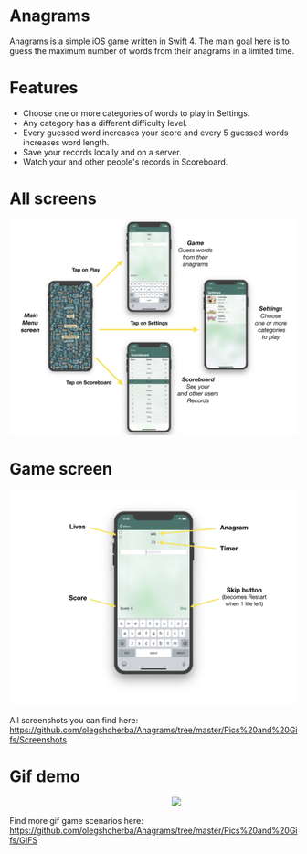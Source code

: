 # Anagrams

Anagrams is a simple iOS game written in Swift 4. 
The main goal here is to guess the maximum number of words from their anagrams in a limited time.

# Features

- Choose one or more categories of words to play in Settings.
- Any category has a different difficulty level.
- Every guessed word increases your score and every 5 guessed words increases word length.
- Save your records locally and on a server.
- Watch your and other people's records in Scoreboard.

# All screens

<img src="Pics and Gifs/AllScreens/AllScreens.jpg" width="950" >

# Game screen

<img src="Pics and Gifs/GameScreen/GameScreen.jpg" width="950" >

All screenshots you can find here: https://github.com/olegshcherba/Anagrams/tree/master/Pics%20and%20Gifs/Screenshots

# Gif demo

&nbsp; &nbsp; &nbsp; &nbsp; &nbsp; &nbsp; &nbsp; &nbsp; &nbsp; &nbsp; &nbsp; &nbsp; &nbsp; &nbsp; &nbsp; &nbsp; &nbsp; &nbsp; &nbsp; &nbsp; &nbsp; &nbsp; &nbsp; &nbsp; &nbsp; &nbsp; &nbsp; &nbsp; &nbsp; &nbsp; &nbsp; &nbsp; &nbsp; &nbsp; &nbsp; &nbsp; <img src="Pics%20and%20Gifs/GameScenario/Game%20scenario.gif" width="275" >

Find more gif game scenarios here: https://github.com/olegshcherba/Anagrams/tree/master/Pics%20and%20Gifs/GIFS
